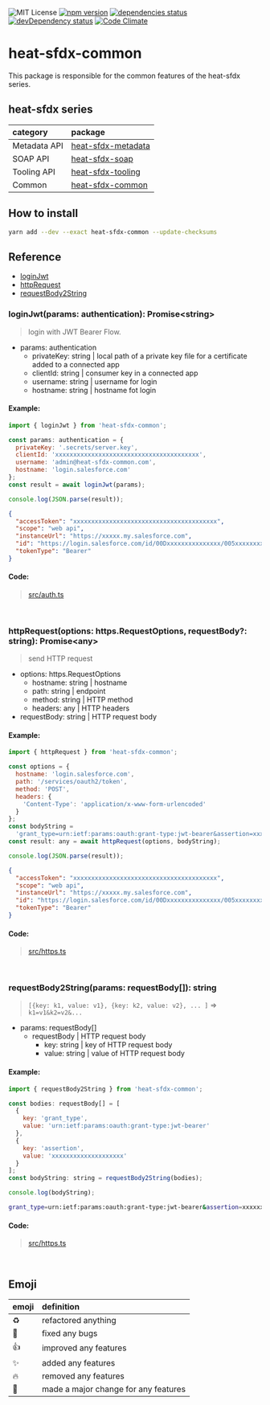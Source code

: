 ![MIT License](http://img.shields.io/badge/license-MIT-blue.svg?style=flat)
[![npm version](https://badge.fury.io/js/heat-sfdx-common.svg)](https://badge.fury.io/js/heat-sfdx-common)
[![dependencies status](https://david-dm.org/takahitomiyamoto/heat-sfdx-common.svg)](https://david-dm.org/takahitomiyamoto/heat-sfdx-common)
[![devDependency status](https://david-dm.org/takahitomiyamoto/heat-sfdx-common/dev-status.svg)](https://david-dm.org/takahitomiyamoto/heat-sfdx-common#info=devDependencies)
[![Code Climate](https://codeclimate.com/github/takahitomiyamoto/heat-sfdx-common.svg)](https://codeclimate.com/github/takahitomiyamoto/heat-sfdx-common)

# heat-sfdx-common

This package is responsible for the common features of the heat-sfdx series.

## heat-sfdx series

| category     | package                                                                      |
| :----------- | :--------------------------------------------------------------------------- |
| Metadata API | [heat-sfdx-metadata](https://github.com/takahitomiyamoto/heat-sfdx-metadata) |
| SOAP API     | [heat-sfdx-soap](https://github.com/takahitomiyamoto/heat-sfdx-soap)         |
| Tooling API  | [heat-sfdx-tooling](https://github.com/takahitomiyamoto/heat-sfdx-tooling)   |
| Common       | [heat-sfdx-common](https://github.com/takahitomiyamoto/heat-sfdx-common)     |

## How to install

```sh
yarn add --dev --exact heat-sfdx-common --update-checksums
```

## Reference

- [loginJwt](https://github.com/takahitomiyamoto/heat-sfdx-common#loginjwtparams-authentication-promisestring)
- [httpRequest](https://github.com/takahitomiyamoto/heat-sfdx-common#httprequestoptions-httpsrequestoptions-requestbody-string-promiseany)
- [requestBody2String](https://github.com/takahitomiyamoto/heat-sfdx-common#requestbody2stringparams-requestbody-string)

### loginJwt(params: authentication): Promise\<string\>

> login with JWT Bearer Flow.

- params: authentication
  - privateKey: string | local path of a private key file for a certificate added to a connected app
  - clientId: string | consumer key in a connected app
  - username: string | username for login
  - hostname: string | hostname fot login

#### Example:

```js
import { loginJwt } from 'heat-sfdx-common';

const params: authentication = {
  privateKey: '.secrets/server.key',
  clientId: 'xxxxxxxxxxxxxxxxxxxxxxxxxxxxxxxxxxxxxxxx',
  username: 'admin@heat-sfdx-common.com',
  hostname: 'login.salesforce.com'
};
const result = await loginJwt(params);

console.log(JSON.parse(result));
```

```json
{
  "accessToken": "xxxxxxxxxxxxxxxxxxxxxxxxxxxxxxxxxxxxxxxx",
  "scope": "web api",
  "instanceUrl": "https://xxxxx.my.salesforce.com",
  "id": "https://login.salesforce.com/id/00Dxxxxxxxxxxxxxxx/005xxxxxxxxxxxxxxx",
  "tokenType": "Bearer"
}
```

#### Code:

> [src/auth.ts](https://github.com/takahitomiyamoto/heat-sfdx-common/blob/master/src/auth.ts#L112)

<br>

### httpRequest(options: https.RequestOptions, requestBody?: string): Promise\<any\>

> send HTTP request

- options: https.RequestOptions
  - hostname: string | hostname
  - path: string | endpoint
  - method: string | HTTP method
  - headers: any | HTTP headers
- requestBody: string | HTTP request body

#### Example:

```js
import { httpRequest } from 'heat-sfdx-common';

const options = {
  hostname: 'login.salesforce.com',
  path: '/services/oauth2/token',
  method: 'POST',
  headers: {
    'Content-Type': 'application/x-www-form-urlencoded'
  }
};
const bodyString =
  'grant_type=urn:ietf:params:oauth:grant-type:jwt-bearer&assertion=xxxxxxxxxxxxxxxxxxxx';
const result: any = await httpRequest(options, bodyString);

console.log(JSON.parse(result));
```

```json
{
  "accessToken": "xxxxxxxxxxxxxxxxxxxxxxxxxxxxxxxxxxxxxxxx",
  "scope": "web api",
  "instanceUrl": "https://xxxxx.my.salesforce.com",
  "id": "https://login.salesforce.com/id/00Dxxxxxxxxxxxxxxx/005xxxxxxxxxxxxxxx",
  "tokenType": "Bearer"
}
```

#### Code:

> [src/https.ts](https://github.com/takahitomiyamoto/heat-sfdx-common/blob/master/src/https.ts#L20)

<br>

### requestBody2String(params: requestBody[]): string

> `[{key: k1, value: v1}, {key: k2, value: v2}, ... ]` => `k1=v1&k2=v2&...`

- params: requestBody[]
  - requestBody | HTTP request body
    - key: string | key of HTTP request body
    - value: string | value of HTTP request body

#### Example:

```js
import { requestBody2String } from 'heat-sfdx-common';

const bodies: requestBody[] = [
  {
    key: 'grant_type',
    value: 'urn:ietf:params:oauth:grant-type:jwt-bearer'
  },
  {
    key: 'assertion',
    value: 'xxxxxxxxxxxxxxxxxxxx'
  }
];
const bodyString: string = requestBody2String(bodies);

console.log(bodyString);
```

```sh
grant_type=urn:ietf:params:oauth:grant-type:jwt-bearer&assertion=xxxxxxxxxxxxxxxxxxxx
```

#### Code:

> [src/https.ts](https://github.com/takahitomiyamoto/heat-sfdx-common/blob/master/src/https.ts#L49)

<br>

## Emoji

| emoji      | definition                           |
| :--------- | :----------------------------------- |
| :recycle:  | refactored anything                  |
| :bug:      | fixed any bugs                       |
| :+1:       | improved any features                |
| :sparkles: | added any features                   |
| :fire:     | removed any features                 |
| :tada:     | made a major change for any features |
